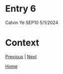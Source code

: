 # Entry 6

Calvin Ye
SEP10 5/1/2024

# Context



[Previous](entry05.md) | [Next](entry07.md)

[Home](../README.md)
